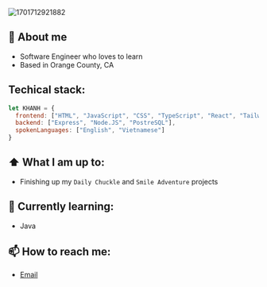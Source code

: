 ![1701712921882](https://github.com/khanhnguyenq/khanhnguyenq/assets/114459075/68a5144c-fe6e-4e7c-92c3-9bdc71437604)

## 📖 About me
- Software Engineer who loves to learn
- Based in Orange County, CA

## Techical stack:
```js
let KHANH = {
  frontend: ["HTML", "JavaScript", "CSS", "TypeScript", "React", "TailwindCSS"],
  backend: ["Express", "Node.JS", "PostreSQL"],
  spokenLanguages: ["English", "Vietnamese"]
}
```

## ⬆️ What I am up to:
- Finishing up my `Daily Chuckle` and `Smile Adventure` projects

## 🌱 Currently learning:
- Java

## 📫 How to reach me:
- [Email](khanhnguyen2336@yahoo.com)

<!--
**khanhnguyenq/khanhnguyenq** is a ✨ _special_ ✨ repository because its `README.md` (this file) appears on your GitHub profile.

Here are some ideas to get you started:

- 🔭 I’m currently working on ...
- 🌱 I’m currently learning ...
- 👯 I’m looking to collaborate on ...
- 🤔 I’m looking for help with ...
- 💬 Ask me about ...
- 📫 How to reach me: ...
- 😄 Pronouns: ...
- ⚡ Fun fact: ...
-->
